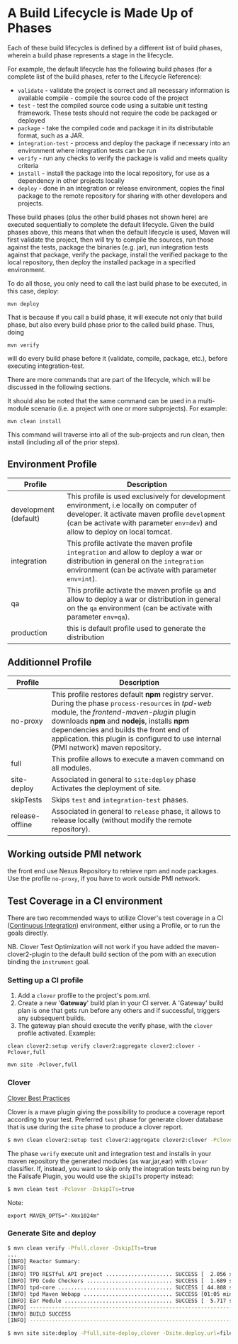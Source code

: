 
# A Build Lifecycle is Made Up of Phases

Each of these build lifecycles is defined by a different list of build phases, wherein a build phase represents a stage in the lifecycle.

For example, the default lifecycle has the following build phases (for a complete list of the build phases, refer to the Lifecycle Reference):

* `validate` - validate the project is correct and all necessary information is available compile - compile the source code of the project
* `test` - test the compiled source code using a suitable unit testing framework. These tests should not require the code be packaged or deployed
* `package` - take the compiled code and package it in its distributable format, such as a JAR.
* `integration-test` - process and deploy the package if necessary into an environment where integration tests can be run
* `verify` - run any checks to verify the package is valid and meets quality criteria
* `install` - install the package into the local repository, for use as a dependency in other projects locally
* `deploy` - done in an integration or release environment, copies the final package to the remote repository for sharing with other developers and projects.


These build phases (plus the other build phases not shown here) are executed sequentially to complete the default lifecycle. Given the build phases above, this means that when the default lifecycle is used, Maven will first validate the project, then will try to compile the sources, run those against the tests, package the binaries (e.g. jar), run integration tests against that package, verify the package, install the verified package to the local repository, then deploy the installed package in a specified environment.

To do all those, you only need to call the last build phase to be executed, in this case, deploy:

```
mvn deploy
```

That is because if you call a build phase, it will execute not only that build phase, but also every build phase prior to the called build phase. Thus, doing

```
mvn verify
```

will do every build phase before it (validate, compile, package, etc.), before executing integration-test.

There are more commands that are part of the lifecycle, which will be discussed in the following sections.

It should also be noted that the same command can be used in a multi-module scenario (i.e. a project with one or more subprojects). For example:

```
mvn clean install
```

This command will traverse into all of the sub-projects and run clean, then install (including all of the prior steps).

## Environment Profile

|	Profile	|	Description	|
| -------------- | ------------------ |
| development (default) | This profile is used exclusively for development environment, i.e locally on computer of developer. it activate maven profile `development` (can be activate with parameter `env=dev`) and allow to deploy on local tomcat. |
| integration | This profile activate the maven profile `integration` and allow to deploy a war or distribution in general on the `integration` environment (can be activate with parameter `env=int`). |
| qa | This profile activate the maven profile `qa` and allow to deploy a war or distribution in general on the `qa` environment (can be activate with parameter `env=qa`). |
| production | this is default profile used to generate the distribution|

## Additionnel Profile

|	Profile |	Description	|
| --------------- | ------------------ |
| no-proxy |   This profile restores default **npm** registry server. During the phase `process-resources` in *tpd-web* module, the *frontend-maven-plugin* plugin downloads **npm** and **nodejs**, installs **npm** dependencies and builds the front end of application. this plugin is configured to use internal (PMI network) maven repository. |
| full | This profile allows to execute a maven command on all modules. |
| site-deploy |  Associated in general to `site:deploy` phase Activates the deployment of site. |
| skipTests | Skips `test` and `integration-test` phases. |
| release-offline | Associated in general to `release` phase, it allows to release locally (without modify the remote repository). |

## Working outside PMI network 

the front end use Nexus Repository  to retrieve npm and node packages. Use the profile `no-proxy`, if you have to work outside PMI network.

## Test Coverage in a CI environment

There are two recommended ways to utilize Clover's test coverage in a CI ([Continuous Integration](http://en.wikipedia.org/wiki/Continuous_integration)) environment, either using a Profile, or to run the goals directly.

NB. Clover Test Optimization will not work if you have added the maven-clover2-plugin to the default build section of the pom with an execution binding the `instrument` goal.

### Setting up a CI profile

1. Add a `clover` profile to the project's pom.xml.
2. Create a new '**Gateway**' build plan in your CI server. A 'Gateway' build plan is one that gets run before any others and if successful, triggers any subsequent builds.
3. The gateway plan should execute the verify phase, with the `clover` profile activated. Example:

```
clean clover2:setup verify clover2:aggregate clover2:clover -Pclover,full
```

```
mvn site -Pclover,full
```

### Clover

[Clover Best Practices](https://confluence.atlassian.com/display/CLOVER/Best+Practices+for+Maven)

Clover is a mave plugin giving the possibility to produce a coverage report according to your test. Preferred `test` phase for generate clover database that is use during the `site` phase to produce a clover report.

```bash
$ mvn clean clover2:setup test clover2:aggregate clover2:clover -Pclover,full -DskipITs=true
```

The phase `verify` execute unit and integration test and installs in your maven repository the generated modules (as war,jar,ear) with `clover` classifier.  If, instead, you want to skip only the integration tests being run by the Failsafe Plugin, you would use the `skipITs` property instead: 

```bash
$ mvn clean test -Pclover -DskipITs=true
```

Note:

```
export MAVEN_OPTS="-Xmx1024m"
```

### Generate Site and deploy

```bash
$ mvn clean verify -Pfull,clover -DskipITs=true
...
[INFO] Reactor Summary:
[INFO] 
[INFO] TPD RESTful API project ..................... SUCCESS [  2.056 s]
[INFO] TPD Code Checkers ........................... SUCCESS [  1.689 s]
[INFO] tpd-core .................................... SUCCESS [ 44.808 s]
[INFO] tpd Maven Webapp ............................ SUCCESS [01:05 min]
[INFO] Ear Module .................................. SUCCESS [  5.717 s]
[INFO] ------------------------------------------------------------------------
[INFO] BUILD SUCCESS
[INFO] ------------------------------------------------------------------------

$ mvn site site:deploy -Pfull,site-deploy,clover -Dsite.deploy.url=file:///Users/devacfr/site
```